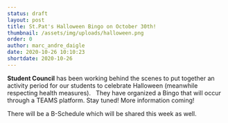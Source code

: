 ```yaml
---
status: draft
layout: post
title: St.Pat's Halloween Bingo on October 30th!
thumbnail: /assets/img/uploads/halloween.png
order: 0
author: marc_andre_daigle
date: 2020-10-26 10:10:23
shortdate: 2020-10-26
---
```

**Student Council** has been working behind the scenes to put together an activity period for our students to celebrate Halloween (meanwhile respecting health measures).   They have organized a Bingo that will occur through a TEAMS platform.  Stay tuned!  More information coming!  

There will be a B-Schedule which will be shared this week as well.